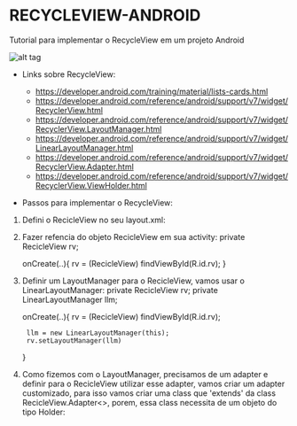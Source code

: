 # RECYCLEVIEW-ANDROID
Tutorial para implementar o RecycleView em um projeto Android

![alt tag](https://developer.android.com/training/material/images/RecyclerView.png)

- Links sobre RecycleView:

    - https://developer.android.com/training/material/lists-cards.html
    - https://developer.android.com/reference/android/support/v7/widget/RecyclerView.html
    - https://developer.android.com/reference/android/support/v7/widget/RecyclerView.LayoutManager.html
    - https://developer.android.com/reference/android/support/v7/widget/LinearLayoutManager.html
    - https://developer.android.com/reference/android/support/v7/widget/RecyclerView.Adapter.html
    - https://developer.android.com/reference/android/support/v7/widget/RecyclerView.ViewHolder.html

- Passos para implementar o RecycleView:

1) Defini o RecicleView no seu layout.xml:
    <RecicleView
        android:id="@+id/rv"
        android:layout_width="match_parent"
        android:layout_height="wrap_content"
    />

2) Fazer refencia do objeto RecicleView em sua activity:
    private RecicleView rv;

    onCreate(..){
        rv = (RecicleView) findViewById(R.id.rv);
    }

3) Definir um LayoutManager para o RecicleView, vamos usar o LinearLayoutManager:
    private RecicleView rv;
    private LinearLayoutManager llm;

    onCreate(..){
        rv = (RecicleView) findViewById(R.id.rv);

        llm = new LinearLayoutManager(this);
        rv.setLayoutManager(llm)
    }

4) Como fizemos com o LayoutManager, precisamos de um adapter e definir para o RecicleView utilizar esse adapter, vamos criar um adapter customizado, para isso vamos criar uma class que 'extends' da class RecicleView.Adapter<>, porem, essa class necessita de um objeto do tipo Holder: